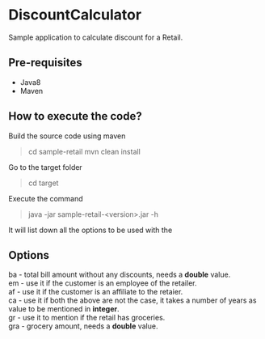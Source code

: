 # DiscountCalculator
Sample application to calculate discount for a Retail.

## Pre-requisites
- Java8
- Maven

## How to execute the code?
Build the source code using maven
> cd sample-retail
> mvn clean install

Go to the target folder
> cd target

Execute the command
> java -jar sample-retail-\<version\>.jar -h
 
It will list down all the options to be used with the 

## Options
ba - total bill amount without any discounts, needs a **double** value.  
em - use it if the customer is an employee of the retailer.  
af - use it if the customer is an affiliate to the retaier.  
ca - use it if both the above are not the case, it takes a number of years as value to be mentioned in **integer**.  
gr - use it to mention if the retail has groceries.  
gra - grocery amount, needs a **double** value.  
